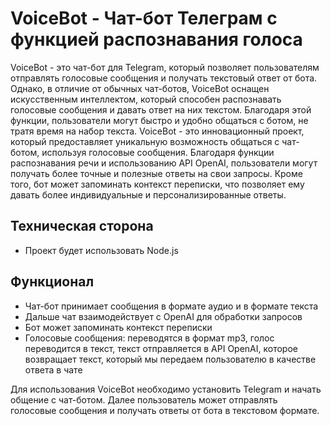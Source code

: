 # VoiceBot - Чат-бот Телеграм с функцией распознавания голоса

VoiceBot - это чат-бот для Telegram, который позволяет пользователям отправлять голосовые сообщения и получать текстовый ответ от бота. Однако, в отличие от обычных чат-ботов, VoiceBot оснащен искусственным интеллектом, который способен распознавать голосовые сообщения и давать ответ на них текстом. Благодаря этой функции, пользователи могут быстро и удобно общаться с ботом, не тратя время на набор текста.
VoiceBot - это инновационный проект, который предоставляет уникальную возможность общаться с чат-ботом, используя голосовые сообщения. Благодаря функции распознавания речи и использованию API OpenAI, пользователи могут получать более точные и полезные ответы на свои запросы. Кроме того, бот может запоминать контекст переписки, что позволяет ему давать более индивидуальные и персонализированные ответы.

## Техническая сторона
- Проект будет использовать Node.js

## Функционал
- Чат-бот принимает сообщения в формате аудио и в формате текста
- Дальше чат взаимодействует с OpenAI для обработки запросов
- Бот может запоминать контекст переписки 
- Голосовые сообщения: переводятся в формат mp3, голос переводится в текст, текст отправляется в API OpenAI, которое возвращает текст, который мы передаем пользователю в качестве ответа в чате

Для использования VoiceBot необходимо установить Telegram и начать общение с чат-ботом. Далее пользователь может отправлять голосовые сообщения и получать ответы от бота в текстовом формате.
